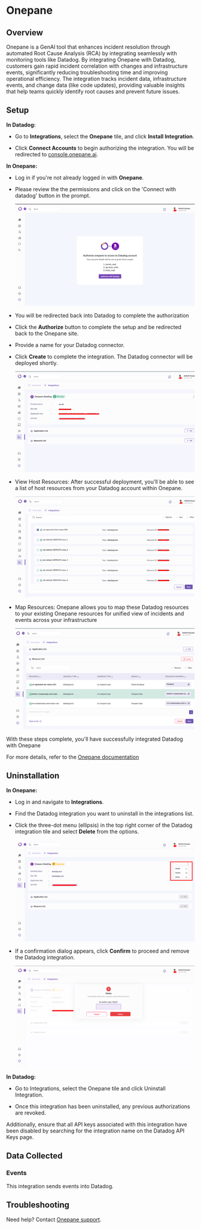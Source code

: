 # Onepane

## Overview

Onepane is a GenAI tool that enhances incident resolution through automated Root Cause Analysis (RCA) by integrating seamlessly with monitoring tools like Datadog.
By integrating Onepane with Datadog, customers gain rapid incident correlation with changes and infrastructure events, significantly reducing troubleshooting time and improving operational efficiency.
The integration tracks incident data, infrastructure events, and change data (like code updates), providing valuable insights that help teams quickly identify root causes and prevent future issues.


## Setup

**In Datadog:**

- Go to **Integrations**, select the **Onepane** tile, and click **Install Integration**.

- Click **Connect Accounts** to begin authorizing the integration. You will be redirected to [console.onepane.ai][2].

**In Onepane:**

- Log in if you're not already logged in with **Onepane**.

- Please review the  the permissions and click on the 'Connect with datadog' button in the prompt.

    ![Onepane_prompt][10]

- You will be redirected back into Datadog to complete the authorization

- Click the **Authorize** button to complete the setup and be redirected back to the Onepane site.

- Provide a name for your Datadog connector.

- Click **Create** to complete the integration. The Datadog connector will be deployed shortly.

    ![Deploying][5]

- View Host Resources: After successful deployment, you'll be able to see a list of host resources from your Datadog account within Onepane.

    ![Host Resource][6]

- Map Resources: Onepane allows you to map these Datadog resources to your existing Onepane resources for unified view of incidents and events across your infrastructure

    ![Onepane Mapping][7]

With these steps complete, you'll have successfully integrated Datadog with Onepane

For more details, refer to the [Onepane documentation][9]

## Uninstallation

**In Onepane:**

- Log in and navigate to **Integrations**.

- Find the Datadog integration you want to uninstall in the integrations list. 

- Click the three-dot menu (ellipsis) in the top right corner of the Datadog integration tile and select **Delete** from the options.

    ![Uninstall][3]

- If a confirmation dialog appears, click **Confirm** to proceed and remove the Datadog integration.

    ![Confirmation][8]

**In Datadog:**

- Go to Integrations, select the Onepane tile and click Uninstall Integration.

- Once this integration has been uninstalled, any previous authorizations are revoked.

Additionally, ensure that all API keys associated with this integration have been disabled by searching for the integration name on the Datadog API Keys page.

## Data Collected

### Events

This integration sends events into Datadog.

## Troubleshooting

Need help? Contact [Onepane support][1].

[1]: https://www.onepane.ai/docs
[2]: https://console.onepane.ai/
[3]: https://raw.githubusercontent.com/DataDog/integrations-extras/master/onepane/images/uninstall.png
[4]: https://raw.githubusercontent.com/DataDog/integrations-extras/master/onepane/images/integration.png
[5]: https://raw.githubusercontent.com/DataDog/integrations-extras/master/onepane/images/deploying.png
[6]: https://raw.githubusercontent.com/DataDog/integrations-extras/master/onepane/images/host_resources.png
[7]: https://raw.githubusercontent.com/DataDog/integrations-extras/master/onepane/images/onepane_mapping.png
[8]: https://raw.githubusercontent.com/DataDog/integrations-extras/master/onepane/images/confirmation.png
[9]: https://docs.onepane.ai/docs/en/articles/9419170-integrating-onepane-with-datadog-for-enhanced-incident-management
[10]: https://raw.githubusercontent.com/DataDog/integrations-extras/master/onepane/images/onepane_prompt.png

